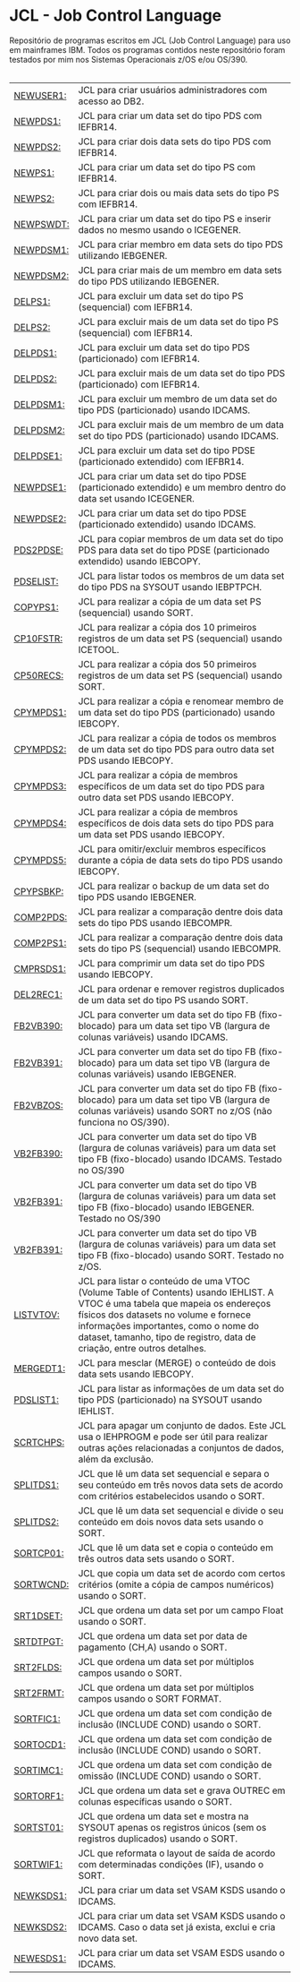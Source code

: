 # JCL - Job Control Language


Repositório de programas escritos em JCL (Job Control Language) para uso em mainframes IBM. 
Todos os programas contidos neste repositório foram testados por mim nos Sistemas Operacionais z/OS e/ou OS/390.
<br />
<br />

<table border="0" cellspacing="2">
  <tr>
    <td valign="left"><a href="https://github.com/fermyno/mainframe/tree/main/JCL/src/NEWUSER1.txt">NEWUSER1:</a></td>
    <td valign="left">JCL para criar usuários administradores com acesso ao DB2.</td>
  </tr>
  <tr>
    <td valign="left"><a href="https://github.com/fermyno/mainframe/tree/main/JCL/src/NEWPDS1.txt">NEWPDS1:</a></td>
    <td valign="left">JCL para criar um data set do tipo PDS com IEFBR14.</td>
  </tr>
  <tr>
    <td valign="left"><a href="https://github.com/fermyno/mainframe/tree/main/JCL/src/NEWPDS2.txt">NEWPDS2:</a></td>
    <td valign="left">JCL para criar dois data sets do tipo PDS com IEFBR14.</td>
  </tr>
  <tr>
    <td valign="left"><a href="https://github.com/fermyno/mainframe/tree/main/JCL/src/NEWPS1.txt">NEWPS1:</a></td>
    <td valign="left">JCL para criar um data set do tipo PS com IEFBR14.</td>
  </tr>
  <tr>
    <td valign="left"><a href="https://github.com/fermyno/mainframe/tree/main/JCL/src/NEWPS2.txt">NEWPS2:</a></td>
    <td valign="left">JCL para criar dois ou mais data sets do tipo PS com IEFBR14.</td>
  </tr>
  <tr>
    <td valign="left"><a href="https://github.com/fermyno/mainframe/tree/main/JCL/src/NEWPSWDT.txt">NEWPSWDT:</a></td>
    <td valign="left">JCL para criar um data set do tipo PS e inserir dados no mesmo usando o ICEGENER.</td>
  </tr>
  <tr>
    <td valign="left"><a href="https://github.com/fermyno/mainframe/tree/main/JCL/src/NEWPDSM1.txt">NEWPDSM1:</a></td>
    <td valign="left">JCL para criar membro em data sets do tipo PDS utilizando IEBGENER.</td>
  </tr>
  <tr>
    <td valign="left"><a href="https://github.com/fermyno/mainframe/tree/main/JCL/src/NEWPDSM2.txt">NEWPDSM2:</a></td>
    <td valign="left">JCL para criar mais de um membro em data sets do tipo PDS utilizando IEBGENER.</td>
  </tr>
  <tr>
    <td valign="left"><a href="https://github.com/fermyno/mainframe/tree/main/JCL/src/DELPS1.txt">DELPS1:</a></td>
    <td valign="left">JCL para excluir um data set do tipo PS (sequencial) com IEFBR14.</td>
  </tr>
  <tr>
    <td valign="left"><a href="https://github.com/fermyno/mainframe/tree/main/JCL/src/DELPS2.txt">DELPS2:</a></td>
    <td valign="left">JCL para excluir mais de um data set do tipo PS (sequencial) com IEFBR14.</td>
  </tr>
  <tr>
    <td valign="left"><a href="https://github.com/fermyno/mainframe/tree/main/JCL/src/DELPDS1.txt">DELPDS1:</a></td>
    <td valign="left">JCL para excluir um data set do tipo PDS (particionado) com IEFBR14.</td>
  </tr>
  <tr>
    <td valign="left"><a href="https://github.com/fermyno/mainframe/tree/main/JCL/src/DELPDS2.txt">DELPDS2:</a></td>
    <td valign="left">JCL para excluir mais de um data set do tipo PDS (particionado) com IEFBR14.</td>
  </tr>
  <tr>
    <td valign="left"><a href="https://github.com/fermyno/mainframe/tree/main/JCL/src/DELPDSM1.txt">DELPDSM1:</a></td>
    <td valign="left">JCL para excluir um membro de um data set do tipo PDS (particionado) usando IDCAMS.</td>
  </tr>
  <tr>
    <td valign="left"><a href="https://github.com/fermyno/mainframe/tree/main/JCL/src/DELPDSM2.txt">DELPDSM2:</a></td>
    <td valign="left">JCL para excluir mais de um membro de um data set do tipo PDS (particionado) usando IDCAMS.</td>
  </tr>
  <tr>
    <td valign="left"><a href="https://github.com/fermyno/mainframe/tree/main/JCL/src/DELPDSE1.txt">DELPDSE1:</a></td>
    <td valign="left">JCL para excluir um data set do tipo PDSE (particionado extendido) com IEFBR14.</td>
  </tr>
  <tr>
    <td valign="left"><a href="https://github.com/fermyno/mainframe/tree/main/JCL/src/NEWPDSE1.txt">NEWPDSE1:</a></td>
    <td valign="left">JCL para criar um data set do tipo PDSE (particionado extendido) e um membro dentro do data set usando ICEGENER.</td>
  </tr>
  <tr>
    <td valign="left"><a href="https://github.com/fermyno/mainframe/tree/main/JCL/src/NEWPDSE2.txt">NEWPDSE2:</a></td>
    <td valign="left">JCL para criar um data set do tipo PDSE (particionado extendido) usando IDCAMS.</td>
  </tr>
  <tr>
    <td valign="left"><a href="https://github.com/fermyno/mainframe/tree/main/JCL/src/PDS2PDSE.txt">PDS2PDSE:</a></td>
    <td valign="left">JCL para copiar membros de um data set do tipo PDS para data set do tipo PDSE (particionado extendido) usando IEBCOPY.</td>
  </tr>
  <tr>
    <td valign="left"><a href="https://github.com/fermyno/mainframe/tree/main/JCL/src/PDSELIST.txt">PDSELIST:</a></td>
    <td valign="left">JCL para listar todos os membros de um data set do tipo PDS na SYSOUT usando IEBPTPCH.</td>
  </tr>
  <tr>
    <td valign="left"><a href="https://github.com/fermyno/mainframe/tree/main/JCL/src/COPYPS1.txt">COPYPS1:</a></td>
    <td valign="left">JCL para realizar a cópia de um data set PS (sequencial) usando SORT.</td>
  </tr>
  <tr>
    <td valign="left"><a href="https://github.com/fermyno/mainframe/tree/main/JCL/src/CP10FSTR.txt">CP10FSTR:</a></td>
    <td valign="left">JCL para realizar a cópia dos 10 primeiros registros de um data set PS (sequencial) usando ICETOOL.</td>
  </tr>
  <tr>
    <td valign="left"><a href="https://github.com/fermyno/mainframe/tree/main/JCL/src/CP50RECS.txt">CP50RECS:</a></td>
    <td valign="left">JCL para realizar a cópia dos 50 primeiros registros de um data set PS (sequencial) usando SORT.</td>
  </tr>
  <tr>
    <td valign="left"><a href="https://github.com/fermyno/mainframe/tree/main/JCL/src/CPYMPDS1.txt">CPYMPDS1:</a></td>
    <td valign="left">JCL para realizar a cópia e renomear membro de um data set do tipo PDS (particionado) usando IEBCOPY.</td>
  </tr>
  <tr>
    <td valign="left"><a href="https://github.com/fermyno/mainframe/tree/main/JCL/src/CPYMPDS2.txt">CPYMPDS2:</a></td>
    <td valign="left">JCL para realizar a cópia de todos os membros de um data set do tipo PDS para outro data set PDS usando IEBCOPY.</td>
  </tr>
  <tr>
    <td valign="left"><a href="https://github.com/fermyno/mainframe/tree/main/JCL/src/CPYMPDS3.txt">CPYMPDS3:</a></td>
    <td valign="left">JCL para realizar a cópia de membros específicos de um data set do tipo PDS para outro data set PDS usando IEBCOPY.</td>
  </tr>
  <tr>
    <td valign="left"><a href="https://github.com/fermyno/mainframe/tree/main/JCL/src/CPYMPDS4.txt">CPYMPDS4:</a></td>
    <td valign="left">JCL para realizar a cópia de membros específicos de dois data sets do tipo PDS para um data set PDS usando IEBCOPY.</td>
  </tr>
  <tr>
    <td valign="left"><a href="https://github.com/fermyno/mainframe/tree/main/JCL/src/CPYMPDS5.txt">CPYMPDS5:</a></td>
    <td valign="left">JCL para omitir/excluir membros específicos durante a cópia de data sets do tipo PDS usando IEBCOPY.</td>
  </tr>
  <tr>
    <td valign="left"><a href="https://github.com/fermyno/mainframe/tree/main/JCL/src/CPYPSBKP.txt">CPYPSBKP:</a></td>
    <td valign="left">JCL para realizar o backup de um data set do tipo PDS usando IEBGENER.</td>
  </tr>
  <tr>
    <td valign="left"><a href="https://github.com/fermyno/mainframe/tree/main/JCL/src/COMP2PDS.txt">COMP2PDS:</a></td>
    <td valign="left">JCL para realizar a comparação dentre dois data sets do tipo PDS usando IEBCOMPR.</td>
  </tr>  
  <tr>
    <td valign="left"><a href="https://github.com/fermyno/mainframe/tree/main/JCL/src/COMP2PS1.txt">COMP2PS1:</a></td>
    <td valign="left">JCL para realizar a comparação dentre dois data sets do tipo PS (sequencial) usando IEBCOMPR.</td>
  </tr>    
  <tr>
    <td valign="left"><a href="https://github.com/fermyno/mainframe/tree/main/JCL/src/CMPRSDS1.txt">CMPRSDS1:</a></td>
    <td valign="left">JCL para comprimir um data set do tipo PDS usando IEBCOPY.</td>
  </tr>    
  <tr>
    <td valign="left"><a href="https://github.com/fermyno/mainframe/tree/main/JCL/src/DEL2REC1.txt">DEL2REC1:</a></td>
    <td valign="left">JCL para ordenar e remover registros duplicados de um data set do tipo PS usando SORT.</td>
  </tr>     
  <tr>
    <td valign="left"><a href="https://github.com/fermyno/mainframe/tree/main/JCL/src/FB2VB390.txt">FB2VB390:</a></td>
    <td valign="left">JCL para converter um data set do tipo FB (fixo-blocado) para um data set tipo VB (largura de colunas variáveis) usando IDCAMS.</td>
  </tr>  
  <tr>
    <td valign="left"><a href="https://github.com/fermyno/mainframe/tree/main/JCL/src/FB2VB391.txt">FB2VB391:</a></td>
    <td valign="left">JCL para converter um data set do tipo FB (fixo-blocado) para um data set tipo VB (largura de colunas variáveis) usando IEBGENER.</td>
  </tr>  
  <tr>
    <td valign="left"><a href="https://github.com/fermyno/mainframe/tree/main/JCL/src/FB2VBZOS.txt">FB2VBZOS:</a></td>
    <td valign="left">JCL para converter um data set do tipo FB (fixo-blocado) para um data set tipo VB (largura de colunas variáveis) usando SORT no z/OS (não funciona no OS/390).</td>
  </tr>
  <tr>
    <td valign="left"><a href="https://github.com/fermyno/mainframe/tree/main/JCL/src/VB2FB390.txt">VB2FB390:</a></td>
    <td valign="left">JCL para converter um data set do tipo VB (largura de colunas variáveis) para um data set tipo FB (fixo-blocado) usando IDCAMS.  Testado no OS/390</td>
  </tr> 
  <tr>
    <td valign="left"><a href="https://github.com/fermyno/mainframe/tree/main/JCL/src/VB2FB391.txt">VB2FB391:</a></td>
    <td valign="left">JCL para converter um data set do tipo VB (largura de colunas variáveis) para um data set tipo FB (fixo-blocado) usando IEBGENER. Testado no OS/390</td>
  </tr> 
  <tr>
    <td valign="left"><a href="https://github.com/fermyno/mainframe/tree/main/JCL/src/VB2FB391.txt">VB2FB391:</a></td>
    <td valign="left">JCL para converter um data set do tipo VB (largura de colunas variáveis) para um data set tipo FB (fixo-blocado) usando SORT. Testado no z/OS.</td>
  </tr> 
  <tr>
    <td valign="left"><a href="https://github.com/fermyno/mainframe/tree/main/JCL/src/LISTVTOV.txt">LISTVTOV:</a></td>
    <td valign="left">JCL para listar o conteúdo de uma VTOC (Volume Table of Contents) usando IEHLIST. A VTOC é uma tabela que mapeia os endereços físicos dos datasets no volume e fornece informações importantes, como o nome do dataset, tamanho, tipo de registro, data de criação, entre outros detalhes. </td>
  </tr>  
  <tr>
    <td valign="left"><a href="https://github.com/fermyno/mainframe/tree/main/JCL/src/MERGEDT1.txt">MERGEDT1:</a></td>
    <td valign="left">JCL para mesclar (MERGE) o conteúdo de dois data sets usando IEBCOPY. </td>
  </tr>  
  <tr>
    <td valign="left"><a href="https://github.com/fermyno/mainframe/tree/main/JCL/src/PDSLIST1.txt">PDSLIST1:</a></td>
    <td valign="left">JCL para listar as informações de um data set do tipo PDS (particionado) na SYSOUT usando IEHLIST. </td>
  </tr>  
  <tr>
    <td valign="left"><a href="https://github.com/fermyno/mainframe/tree/main/JCL/src/SCRTCHPS.txt">SCRTCHPS:</a></td>
    <td valign="left">JCL para apagar um conjunto de dados. Este JCL usa o IEHPROGM e pode ser útil para realizar outras ações relacionadas a conjuntos de dados, além da exclusão.</td>
  </tr> 
  <tr>
    <td valign="left"><a href="https://github.com/fermyno/mainframe/tree/main/JCL/src/SPLITDS1.txt">SPLITDS1:</a></td>
    <td valign="left">JCL que lê um data set sequencial e separa o seu conteúdo em três novos data sets de acordo com critérios estabelecidos usando o SORT.</td>
  </tr>   
  <tr>
    <td valign="left"><a href="https://github.com/fermyno/mainframe/tree/main/JCL/src/SPLITDS2.txt">SPLITDS2:</a></td>
    <td valign="left">JCL que lê um data set sequencial e divide o seu conteúdo em dois novos data sets usando o SORT.</td>
  </tr>   
  <tr>
    <td valign="left"><a href="https://github.com/fermyno/mainframe/tree/main/JCL/src/SORTCP01.txt">SORTCP01:</a></td>
    <td valign="left">JCL que lê um data set e copia o conteúdo em três outros data sets usando o SORT.</td>
  </tr> 
  <tr>
    <td valign="left"><a href="https://github.com/fermyno/mainframe/tree/main/JCL/src/SORTWCND.txt">SORTWCND:</a></td>
    <td valign="left">JCL que copia um data set de acordo com certos critérios (omite a cópia de campos numéricos) usando o SORT.</td>
  </tr> 
  <tr>
    <td valign="left"><a href="https://github.com/fermyno/mainframe/tree/main/JCL/src/SRT1DSET.txt">SRT1DSET:</a></td>
    <td valign="left">JCL que ordena um data set por um campo Float usando o SORT.</td>
  </tr> 
  <tr>
    <td valign="left"><a href="https://github.com/fermyno/mainframe/tree/main/JCL/src/SRTDTPGT.txt">SRTDTPGT:</a></td>
    <td valign="left">JCL que ordena um data set por data de pagamento (CH,A) usando o SORT.</td>
  </tr> 
  <tr>
    <td valign="left"><a href="https://github.com/fermyno/mainframe/tree/main/JCL/src/SRT2FLDS.txt">SRT2FLDS:</a></td>
    <td valign="left">JCL que ordena um data set por múltiplos campos usando o SORT.</td>
  </tr> 
  <tr>
    <td valign="left"><a href="https://github.com/fermyno/mainframe/tree/main/JCL/src/SRT2FRMT.txt">SRT2FRMT:</a></td>
    <td valign="left">JCL que ordena um data set por múltiplos campos usando o SORT FORMAT.</td>
  </tr> 
  <tr>
    <td valign="left"><a href="https://github.com/fermyno/mainframe/tree/main/JCL/src/SORTFIC1.txt">SORTFIC1:</a></td>
    <td valign="left">JCL que ordena um data set com condição de inclusão (INCLUDE COND) usando o SORT.</td>
  </tr> 
  <tr>
    <td valign="left"><a href="https://github.com/fermyno/mainframe/tree/main/JCL/src/SORTOCD1.txt">SORTOCD1:</a></td>
    <td valign="left">JCL que ordena um data set com condição de inclusão (INCLUDE COND) usando o SORT.</td>
  </tr> 
  <tr>
    <td valign="left"><a href="https://github.com/fermyno/mainframe/tree/main/JCL/src/SORTIMC1.txt">SORTIMC1:</a></td>
    <td valign="left">JCL que ordena um data set com condição de omissão (INCLUDE COND) usando o SORT.</td>
  </tr>   
  <tr>
    <td valign="left"><a href="https://github.com/fermyno/mainframe/tree/main/JCL/src/SORTORF1.txt">SORTORF1:</a></td>
    <td valign="left">JCL que ordena um data set e grava OUTREC em colunas específicas usando o SORT.</td>
  </tr>   
  <tr>
    <td valign="left"><a href="https://github.com/fermyno/mainframe/tree/main/JCL/src/SORTST01.txt">SORTST01:</a></td>
    <td valign="left">JCL que ordena um data set e mostra na SYSOUT apenas os registros únicos (sem os registros duplicados) usando o SORT.</td>
  </tr>   
  <tr>
    <td valign="left"><a href="https://github.com/fermyno/mainframe/tree/main/JCL/src/SORTWIF1.txt">SORTWIF1:</a></td>
    <td valign="left">JCL que reformata o layout de saída de acordo com determinadas condições (IF), usando o SORT.</td>
  </tr>   
  <tr>
    <td valign="left"><a href="https://github.com/fermyno/mainframe/tree/main/JCL/src/NEWKSDS1.txt">NEWKSDS1:</a></td>
    <td valign="left">JCL para criar um data set VSAM KSDS usando o IDCAMS.</td>
  </tr>  
  <tr>
    <td valign="left"><a href="https://github.com/fermyno/mainframe/tree/main/JCL/src/NEWKSDS2.txt">NEWKSDS2:</a></td>
    <td valign="left">JCL para criar um data set VSAM KSDS usando o IDCAMS. Caso o data set já exista, exclui e cria novo data set.</td>
  </tr>  
  <tr>
    <td valign="left"><a href="https://github.com/fermyno/mainframe/tree/main/JCL/src/NEWESDS1.txt">NEWESDS1:</a></td>
    <td valign="left">JCL para criar um data set VSAM ESDS usando o IDCAMS.</td>
  </tr>  
  
</table>

